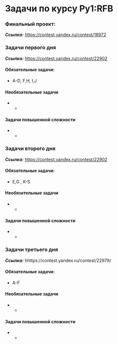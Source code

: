 # Задачи по курсу Py1:RFB

### Финальный проект:
***Ссылка:*** https://contest.yandex.ru/contest/18972


### Задачи первого дня
***Ссылка:*** https://contest.yandex.ru/contest/22902

#### Обязательные задачи:
* A-D, F,H, I,J
#### Необязательные задачи
* -
#### Задачи повышенной сложности
* -

### Задачи  второго дня
***Ссылка:*** https://contest.yandex.ru/contest/22902

#### Обязательные задачи:
* E,G , K-S
#### Необязательные задачи
* -
#### Задачи повышенной сложности
* -


### Задачи третьего дня
***Ссылка:*** hhttps://contest.yandex.ru/contest/22979/

#### Обязательные задачи:
* A-F
#### Необязательные задачи
* -
#### Задачи повышенной сложности
* -